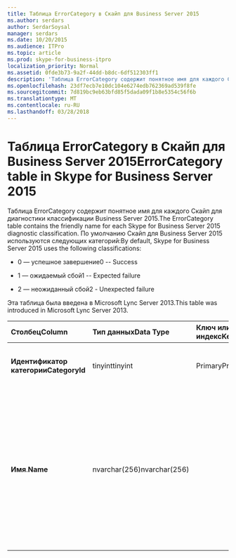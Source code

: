 ```yaml
---
title: Таблица ErrorCategory в Скайп для Business Server 2015
ms.author: serdars
author: SerdarSoysal
manager: serdars
ms.date: 10/20/2015
ms.audience: ITPro
ms.topic: article
ms.prod: skype-for-business-itpro
localization_priority: Normal
ms.assetid: 0fde3b73-9a2f-44dd-b8dc-6df512303ff1
description: 'Таблица ErrorCategory содержит понятное имя для каждого Скайп для диагностики классификации Business Server 2015. По умолчанию Скайп для Business Server 2015 используются следующих категорий:'
ms.openlocfilehash: 23df7ecb7e10dc104e6274edb762369ad539f8fe
ms.sourcegitcommit: 7d819bc9eb63bfd85f5dada09f1b8e5354c56f6b
ms.translationtype: MT
ms.contentlocale: ru-RU
ms.lasthandoff: 03/28/2018
---
```

# <a name="errorcategory-table-in-skype-for-business-server-2015"></a><span data-ttu-id="60918-104">Таблица ErrorCategory в Скайп для Business Server 2015</span><span class="sxs-lookup"><span data-stu-id="60918-104">ErrorCategory table in Skype for Business Server 2015</span></span>
 
<span data-ttu-id="60918-105">Таблица ErrorCategory содержит понятное имя для каждого Скайп для диагностики классификации Business Server 2015.</span><span class="sxs-lookup"><span data-stu-id="60918-105">The ErrorCategory table contains the friendly name for each Skype for Business Server 2015 diagnostic classification.</span></span> <span data-ttu-id="60918-106">По умолчанию Скайп для Business Server 2015 используются следующих категорий:</span><span class="sxs-lookup"><span data-stu-id="60918-106">By default, Skype for Business Server 2015 uses the following classifications:</span></span>
  
- <span data-ttu-id="60918-107">0 — успешное завершение</span><span class="sxs-lookup"><span data-stu-id="60918-107">0 -- Success</span></span>
    
- <span data-ttu-id="60918-108">1 — ожидаемый сбой</span><span class="sxs-lookup"><span data-stu-id="60918-108">1 -- Expected failure</span></span>
    
- <span data-ttu-id="60918-109">2 — неожиданный сбой</span><span class="sxs-lookup"><span data-stu-id="60918-109">2 - Unexpected failure</span></span>
    
<span data-ttu-id="60918-110">Эта таблица была введена в Microsoft Lync Server 2013.</span><span class="sxs-lookup"><span data-stu-id="60918-110">This table was introduced in Microsoft Lync Server 2013.</span></span>
  
|<span data-ttu-id="60918-111">**Столбец**</span><span class="sxs-lookup"><span data-stu-id="60918-111">**Column**</span></span>|<span data-ttu-id="60918-112">**Тип данных**</span><span class="sxs-lookup"><span data-stu-id="60918-112">**Data Type**</span></span>|<span data-ttu-id="60918-113">**Ключ или индекс**</span><span class="sxs-lookup"><span data-stu-id="60918-113">**Key/Index**</span></span>|<span data-ttu-id="60918-114">**Сведения**</span><span class="sxs-lookup"><span data-stu-id="60918-114">**Details**</span></span>|
|:-----|:-----|:-----|:-----|
|<span data-ttu-id="60918-115">**Идентификатор категории**</span><span class="sxs-lookup"><span data-stu-id="60918-115">**CategoryId**</span></span> <br/> |<span data-ttu-id="60918-116">tinyint</span><span class="sxs-lookup"><span data-stu-id="60918-116">tinyint</span></span>  <br/> |<span data-ttu-id="60918-117">Primary</span><span class="sxs-lookup"><span data-stu-id="60918-117">Primary</span></span>  <br/> |<span data-ttu-id="60918-118">Уникальный идентификатор для классификации.</span><span class="sxs-lookup"><span data-stu-id="60918-118">Unique identifier for the classification.</span></span>  <br/> |
|<span data-ttu-id="60918-119">**Имя**.</span><span class="sxs-lookup"><span data-stu-id="60918-119">**Name**</span></span> <br/> |<span data-ttu-id="60918-120">nvarchar(256)</span><span class="sxs-lookup"><span data-stu-id="60918-120">nvarchar(256)</span></span>  <br/> || <span data-ttu-id="60918-121">Значение и понятное имя, присвоенное классификации.</span><span class="sxs-lookup"><span data-stu-id="60918-121">Value and friendly name assigned to the classification.</span></span> <span data-ttu-id="60918-122">Доступны значения:</span><span class="sxs-lookup"><span data-stu-id="60918-122">Allowed values are:</span></span> <br/>  <span data-ttu-id="60918-123">0 — успешное завершение</span><span class="sxs-lookup"><span data-stu-id="60918-123">0 -- Success</span></span> <br/>  <span data-ttu-id="60918-124">1 — ожидаемый сбой</span><span class="sxs-lookup"><span data-stu-id="60918-124">1 -- Expected failure</span></span> <br/>  <span data-ttu-id="60918-125">2 — неожиданный сбой</span><span class="sxs-lookup"><span data-stu-id="60918-125">2 - Unexpected failure</span></span> <br/> |
   

